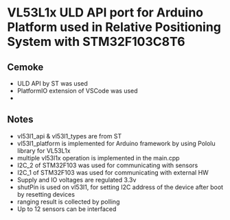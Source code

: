 # VL53L1x ULD API port for Arduino Platform used in Relative Positioning System with STM32F103C8T6 #
## Cemoke ##
* ULD API by ST was used
* PlatformIO extension of VSCode was used
* 
## Notes ##
* vl53l1_api & vl53l1_types are from ST
* vl53l1_platform is implemented for Arduino framework by using Pololu library for VL53L1x
* multiple vl53l1x operation is implemented in the main.cpp
* I2C_2 of STM32F103 was used for communicating with sensors
* I2C_1 of STM32F103 was used for communicating with external HW
* Supply and IO voltages are regulated 3.3v
* shutPin is used on vl53l1, for setting I2C address of the device after boot by resetting devices
* ranging result is collected by polling
* Up to 12 sensors can be interfaced 